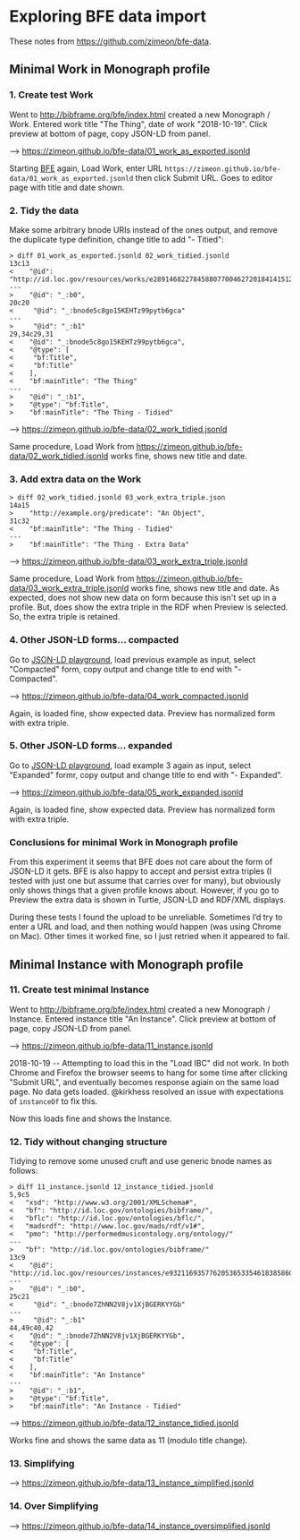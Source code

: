 # Exploring BFE data import

These notes from <https://github.com/zimeon/bfe-data>.

## Minimal Work in Monograph profile

### 1. Create test Work

Went to <http://bibframe.org/bfe/index.html> created a new Monograph / Work. Entered work title "The Thing", date of work "2018-10-19". Click preview at bottom of page, copy JSON-LD from panel.

--> <https://zimeon.github.io/bfe-data/01_work_as_exported.jsonld>

Starting [BFE](http://bibframe.org/bibliomata/bfe/development.html) again, Load Work, enter URL `https://zimeon.github.io/bfe-data/01_work_as_exported.jsonld` then click Submit URL. Goes to editor page with title and date shown.

### 2. Tidy the data

Make some arbitrary bnode URIs instead of the ones output, and remove the duplicate type definition, change title to add "- Titied":

```
> diff 01_work_as_exported.jsonld 02_work_tidied.jsonld
13c13
<    "@id": "http://id.loc.gov/resources/works/e289146822784588077004627201841415121964",
---
>    "@id": "_:b0",
20c20
<     "@id": "_:bnode5c8go15KEHTz99pytb6gca"
---
>     "@id": "_:b1"
29,34c29,31
<    "@id": "_:bnode5c8go15KEHTz99pytb6gca",
<    "@type": [
<     "bf:Title",
<     "bf:Title"
<    ],
<    "bf:mainTitle": "The Thing"
---
>    "@id": "_:b1",
>    "@type": "bf:Title",
>    "bf:mainTitle": "The Thing - Tidied"
```

--> <https://zimeon.github.io/bfe-data/02_work_tidied.jsonld>

Same procedure, Load Work from <https://zimeon.github.io/bfe-data/02_work_tidied.jsonld> works fine, shows new title and date.

### 3. Add extra data on the Work

```
> diff 02_work_tidied.jsonld 03_work_extra_triple.json
14a15
>    "http://example.org/predicate": "An Object",
31c32
<    "bf:mainTitle": "The Thing - Tidied"
---
>    "bf:mainTitle": "The Thing - Extra Data"
```

--> <https://zimeon.github.io/bfe-data/03_work_extra_triple.jsonld>

Same procedure, Load Work from <https://zimeon.github.io/bfe-data/03_work_extra_triple.jsonld> works fine, shows new title and date. As expected, does not show new data on form because this isn't set up in a profile. But, does show the extra triple in the RDF when Preview is selected. So, the extra triple is retained.

### 4. Other JSON-LD forms... compacted

Go to [JSON-LD playground](https://json-ld.org/playground/), load previous example as input, select "Compacted" form, copy output and change title to end with "- Compacted".

--> <https://zimeon.github.io/bfe-data/04_work_compacted.jsonld>

Again, is loaded fine, show expected data. Preview has normalized form with extra triple.

### 5. Other JSON-LD forms... expanded

Go to [JSON-LD playground](https://json-ld.org/playground/), load example 3 again as input, select "Expanded" formr, copy output and change title to end with "- Expanded".

--> <https://zimeon.github.io/bfe-data/05_work_expanded.jsonld>

Again, is loaded fine, show expected data. Preview has normalized form with extra triple.

### Conclusions for minimal Work in Monograph profile

From this experiment it seems that BFE does not care about the form of JSON-LD it gets. BFE is also happy to accept and persist extra triples (I tested with just one but assume that carries over for many), but obviously only shows things that a given profile knows about. However, if you go to Preview the extra data is shown in Turtle, JSON-LD and RDF/XML displays.

During these tests I found the upload to be unreliable. Sometimes I’d try to enter a URL and load, and then nothing would happen (was using Chrome on Mac). Other times it worked fine, so I just retried when it appeared to fail.

## Minimal Instance with Monograph profile

### 11. Create test minimal Instance

Went to <http://bibframe.org/bfe/index.html> created a new Monograph / Instance. Entered instance title "An Instance". Click preview at bottom of page, copy JSON-LD from panel.

--> <https://zimeon.github.io/bfe-data/11_instance.jsonld>

2018-10-19 -- Attempting to load this in the "Load IBC" did not work. In both Chrome and Firefox the browser seems to hang for some time after clicking "Submit URL", and eventually becomes response agiain on the same load page. No data gets loaded. @kirkhess resolved an issue with expectations of `instanceOf` to fix this.

Now this loads fine and shows the Instance.

### 12. Tidy without changing structure

Tidying to remove some unused cruft and use generic bnode names as follows:

```
> diff 11_instance.jsonld 12_instance_tidied.jsonld
5,9c5
<   "xsd": "http://www.w3.org/2001/XMLSchema#",
<   "bf": "http://id.loc.gov/ontologies/bibframe/",
<   "bflc": "http://id.loc.gov/ontologies/bflc/",
<   "madsrdf": "http://www.loc.gov/mads/rdf/v1#",
<   "pmo": "http://performedmusicontology.org/ontology/"
---
>   "bf": "http://id.loc.gov/ontologies/bibframe/"
13c9
<    "@id": "http://id.loc.gov/resources/instances/e93211693577620536533546183858602884391",
---
>    "@id": "_:b0",
25c21
<     "@id": "_:bnode7ZhNN2V8jv1XjBGERKYYGb"
---
>     "@id": "_:b1"
44,49c40,42
<    "@id": "_:bnode7ZhNN2V8jv1XjBGERKYYGb",
<    "@type": [
<     "bf:Title",
<     "bf:Title"
<    ],
<    "bf:mainTitle": "An Instance"
---
>    "@id": "_:b1",
>    "@type": "bf:Title",
>    "bf:mainTitle": "An Instance - Tidied"
```

--> <https://zimeon.github.io/bfe-data/12_instance_tidied.jsonld>

Works fine and shows the same data as 11 (modulo title change).

### 13. Simplifying

--> <https://zimeon.github.io/bfe-data/13_instance_simplified.jsonld>

### 14. Over Simplifying

--> <https://zimeon.github.io/bfe-data/14_instance_oversimplified.jsonld>




